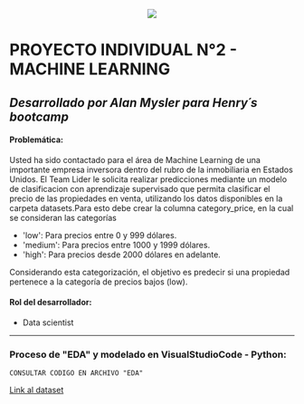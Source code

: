 <p align=center><img src=https://assets.soyhenry.com/logos/LOGO-HENRY-04.png><p>

# PROYECTO INDIVIDUAL N°2 - MACHINE LEARNING

## *Desarrollado por Alan Mysler para Henry´s bootcamp* 


#### Problemática:
​Usted ha sido contactado para el área de Machine Learning de una importante empresa inversora dentro del rubro de la inmobiliaria en Estados Unidos. ​El Team Lider le solicita realizar predicciones mediante un modelo de clasificacion con aprendizaje supervisado que permita clasificar el precio de las propiedades en venta, utilizando los datos disponibles en la carpeta datasets.​Para esto debe crear la columna category_price, en la cual se consideran las categorías
- 'low': Para precios entre 0 y 999 dólares.
- 'medium': Para precios entre 1000 y 1999 dólares.
- 'high': Para precios desde 2000 dólares en adelante.

​Considerando esta categorización, el objetivo es predecir si una propiedad pertenece a la categoría de precios bajos (low).​


#### Rol del desarrollador:
- Data scientist

<hr> 

### Proceso de "EDA" y modelado en VisualStudioCode - Python:

`CONSULTAR CODIGO EN ARCHIVO "EDA"`

[Link al dataset](https://drive.google.com/drive/folders/1nJ9ZMj6E6zh6McC9NwCA6KopfUIOG_1O)
